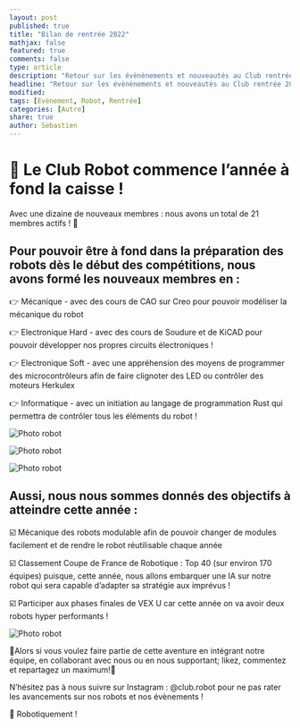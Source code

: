 ```yaml
---
layout: post
published: true
title: "Bilan de rentrée 2022"
mathjax: false
featured: true
comments: false
type: article
description: "Retour sur les évènènements et nouveautés au Club rentrée 2022."
headline: "Retour sur les évènènements et nouveautés au Club rentrée 2022."
modified:
tags: [Evènement, Robot, Rentrée]
categories: [Autre]
share: true
author: Sebastien
---
```


# 📣 Le Club Robot commence l’année à fond la caisse !

Avec une dizaine de nouveaux membres : nous avons un total de 21 membres actifs ! 🎉


## Pour pouvoir être à fond dans la préparation des robots dès le début des compétitions, nous avons formé les nouveaux membres en :

👉 Mécanique - avec des cours de CAO sur Creo pour pouvoir modéliser la mécanique du robot

👉 Electronique Hard - avec des cours de Soudure et de KiCAD pour pouvoir développer nos propres circuits électroniques !

👉 Electronique Soft - avec une appréhension des moyens de programmer des microcontrôleurs afin de faire clignoter des LED ou contrôler des moteurs Herkulex

👉 Informatique - avec un initiation au langage de programmation Rust qui permettra de contrôler tous les éléments du robot !

![Photo robot](https://clubrobotinsat.github.io/images/posts/formation_rust.jpg)

![Photo robot](https://clubrobotinsat.github.io/images/posts/td_herkulex.jpg)

![Photo robot](https://clubrobotinsat.github.io/images/posts/td_meca.jpg)


## Aussi, nous nous sommes donnés des objectifs à atteindre cette année :

☑️ Mécanique des robots modulable afin de pouvoir changer de modules facilement et de rendre le robot réutilisable chaque année

☑️ Classement Coupe de France de Robotique : Top 40 (sur environ 170 équipes) puisque, cette année, nous allons embarquer une IA sur notre robot qui sera capable d’adapter sa stratégie aux imprévus !

☑️ Participer aux phases finales de VEX U car cette année on va avoir deux robots hyper performants !

![Photo robot](https://clubrobotinsat.github.io/images/posts/finale_cdr.jpg)

📣Alors si vous voulez faire partie de cette aventure en intégrant notre équipe, en collaborant avec nous ou en nous supportant; likez, commentez et repartagez un maximum!📣

N’hésitez pas à nous suivre sur Instagram : @club.robot pour ne pas rater les avancements sur nos robots et nos évènements !

🤖 Robotiquement !

